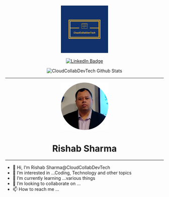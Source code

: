 <p align="center">
  <img src="/assets/images/logo.svg" width="150"/>
</p>
<p align="center">
    <a href="https://www.linkedin.com/in/rishabsharma/">
    <img src="https://img.shields.io/badge/LinkedIn-blue?style=for-the-badge&logo=linkedin&logoColor=white" alt="LinkedIn Badge">
    </a>
</p>
<p align="center">
  <img src="https://komarev.com/ghpvc/?username=CloudCollabDevTech&style=flat-square&color=blue" alt="CloudCollabDevTech Github Stats">
</p>
<hr />
<p align="center">
  <img src="./assets/images/rishabsharmanew-circle.png" width="150">
</p>
<h1 align="center">
  Rishab Sharma
</h1>
<hr>

- 👋 Hi, I’m Rishab Sharma@CloudCollabDevTech
- 👀 I’m interested in ...Coding, Technology and other topics
- 🌱 I’m currently learning ...various things
- 💞️ I’m looking to collaborate on ...
- 📫 How to reach me ...
